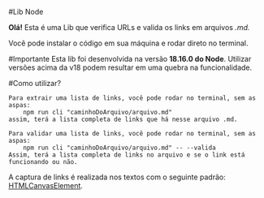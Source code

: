 #Lib Node

**Olá!** Esta é uma Lib que verifica URLs e valida os links em arquivos *.md.* 

Você pode instalar o código em sua máquina e rodar direto no terminal. 

#Importante
    Esta lib foi desenvolvida na versão **18.16.0 do Node**. Utilizar versões acima da v18 podem resultar em uma quebra na funcionalidade. 

#Como utilizar?
    
    Para extrair uma lista de links, você pode rodar no terminal, sem as aspas:
        npm run cli "caminhoDoArquivo/arquivo.md" 
    assim, terá a lista completa de links que há nesse arquivo .md.

    Para validar uma lista de links, você pode rodar no terminal, sem as aspas:
        npm run cli "caminhoDoArquivo/arquivo.md" -- --valida
    Assim, terá a lista completa de links no arquivo e se o link está funcionando ou não. 

A captura de links é realizada nos textos com o seguinte padrão: [HTMLCanvasElement](https://developer.mozilla.org/pt-BR/docs/Web/API/HTMLCanvasElement).



